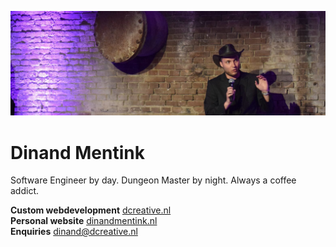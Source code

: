 ![Dinand Mentink](./dinand-mentink-banner.jpg)

# Dinand Mentink
Software Engineer by day. Dungeon Master by night. Always a coffee addict.

**Custom webdevelopment** [dcreative.nl](https://www.dcreative.nl)  
**Personal website** [dinandmentink.nl](https://www.dinandmentink.nl)  
**Enquiries** dinand@dcreative.nl
